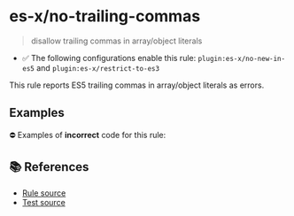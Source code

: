 # es-x/no-trailing-commas
> disallow trailing commas in array/object literals

- ✅ The following configurations enable this rule: `plugin:es-x/no-new-in-es5` and `plugin:es-x/restrict-to-es3`

This rule reports ES5 trailing commas in array/object literals as errors.

## Examples

⛔ Examples of **incorrect** code for this rule:

<eslint-playground type="bad" code="/*eslint es-x/no-trailing-commas: error */
var a = [1, 2,]
var b = { x: 1, y: 2, }
" />

## 📚 References

- [Rule source](https://github.com/ota-meshi/eslint-plugin-es-x/blob/master/lib/rules/no-trailing-commas.js)
- [Test source](https://github.com/ota-meshi/eslint-plugin-es-x/blob/master/tests/lib/rules/no-trailing-commas.js)
